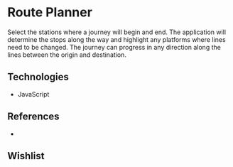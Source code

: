 # Route Planner
Select the stations where a journey will begin and end. The application will determine the stops along the way and highlight any platforms where lines need to be changed. The journey can progress in any direction along the lines between the origin and destination.

## Technologies
*  JavaScript

## References
*

## Wishlist